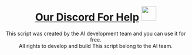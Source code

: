 <!--- Header --->
<h1 align="center">
  <a href="https://discord.gg/BFbDt6yNaj" target="_blank">Our Discord For Help</a>
  <a target="_blank">
    <img src="https://github.com/JayantGoel001/JayantGoel001/blob/master/GIF/Hi.gif" width="40px" />
  </a>
</h1>

<p align='center'>
    This script was created by the AI development team and you can use it for free.
    <br>
    All rights to develop and build This script belong to the AI team.
</p>